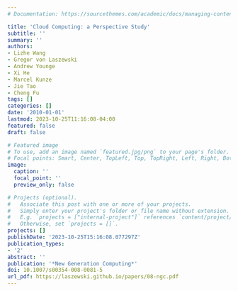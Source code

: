 ```yaml
---
# Documentation: https://sourcethemes.com/academic/docs/managing-content/

title: 'Cloud Computing: a Perspective Study'
subtitle: ''
summary: ''
authors:
- Lizhe Wang
- Gregor von Laszewski
- Andrew Younge
- Xi He
- Marcel Kunze
- Jie Tao
- Cheng Fu
tags: []
categories: []
date: '2010-01-01'
lastmod: 2023-10-25T11:16:08-04:00
featured: false
draft: false

# Featured image
# To use, add an image named `featured.jpg/png` to your page's folder.
# Focal points: Smart, Center, TopLeft, Top, TopRight, Left, Right, BottomLeft, Bottom, BottomRight.
image:
  caption: ''
  focal_point: ''
  preview_only: false

# Projects (optional).
#   Associate this post with one or more of your projects.
#   Simply enter your project's folder or file name without extension.
#   E.g. `projects = ["internal-project"]` references `content/project/deep-learning/index.md`.
#   Otherwise, set `projects = []`.
projects: []
publishDate: '2023-10-25T15:16:08.077297Z'
publication_types:
- '2'
abstract: ''
publication: '*New Generation Computing*'
doi: 10.1007/s00354-008-0081-5
url_pdf: https://laszewski.github.io/papers/08-ngc.pdf
---
```

